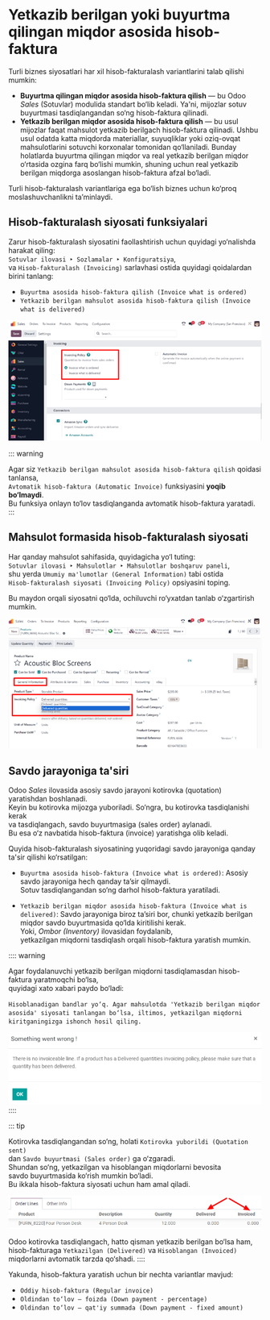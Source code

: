 # Yetkazib berilgan yoki buyurtma qilingan miqdor asosida hisob-faktura

Turli biznes siyosatlari har xil hisob-fakturalash variantlarini talab qilishi mumkin:

- **Buyurtma qilingan miqdor asosida hisob-faktura qilish** — bu Odoo *Sales* (Sotuvlar) modulida standart bo‘lib
  keladi. Ya'ni, mijozlar sotuv buyurtmasi tasdiqlangandan so‘ng hisob-faktura qilinadi.
- **Yetkazib berilgan miqdor asosida hisob-faktura qilish** — bu usul mijozlar faqat mahsulot yetkazib berilgach
  hisob-faktura qilinadi. Ushbu usul odatda katta miqdorda materiallar, suyuqliklar yoki oziq-ovqat mahsulotlarini
  sotuvchi korxonalar tomonidan qo‘llaniladi. Bunday holatlarda buyurtma qilingan miqdor va real yetkazib berilgan
  miqdor o‘rtasida ozgina farq bo‘lishi mumkin, shuning uchun real yetkazib berilgan miqdorga asoslangan hisob-faktura
  afzal bo‘ladi.

Turli hisob-fakturalash variantlariga ega bo‘lish biznes uchun ko‘proq moslashuvchanlikni ta’minlaydi.

## Hisob-fakturalash siyosati funksiyalari

Zarur hisob-fakturalash siyosatini faollashtirish uchun quyidagi yo‘nalishda harakat qiling:  
`Sotuvlar ilovasi ‣ Sozlamalar ‣ Konfiguratsiya`,  
va `Hisob-fakturalash (Invoicing)` sarlavhasi ostida quyidagi qoidalardan birini tanlang:

- `Buyurtma asosida hisob-faktura qilish (Invoice what is ordered)`
- `Yetkazib berilgan mahsulot asosida hisob-faktura qilish (Invoice what is delivered)`

![Odoo Sales’da hisob-faktura siyosatini tanlash.](invoicing_policy/invoicing-policy-setting.png)

::: warning

Agar siz `Yetkazib berilgan mahsulot asosida hisob-faktura qilish` qoidasi tanlansa,  
`Avtomatik hisob-faktura (Automatic Invoice)` funksiyasini **yoqib bo‘lmaydi**.  
Bu funksiya onlayn to‘lov tasdiqlanganda avtomatik hisob-faktura yaratadi.
:::

## Mahsulot formasida hisob-fakturalash siyosati

Har qanday mahsulot sahifasida, quyidagicha yo‘l tuting:  
`Sotuvlar ilovasi ‣ Mahsulotlar ‣ Mahsulotlar boshqaruv paneli`,  
shu yerda `Umumiy ma'lumotlar (General Information)` tabi ostida  
`Hisob-fakturalash siyosati (Invoicing Policy)` opsiyasini toping.

Bu maydon orqali siyosatni qo‘lda, ochiluvchi ro‘yxatdan tanlab o‘zgartirish mumkin.

![Odoo Sales’da mahsulot formasida hisob-faktura siyosatini o‘zgartirish.](invoicing_policy/invoicing-policy-general-info-tab.png)

## Savdo jarayoniga ta'siri

Odoo *Sales* ilovasida asosiy savdo jarayoni kotirovka (quotation) yaratishdan boshlanadi.  
Keyin bu kotirovka mijozga yuboriladi. So‘ngra, bu kotirovka tasdiqlanishi kerak  
va tasdiqlangach, savdo buyurtmasiga (sales order) aylanadi.  
Bu esa o‘z navbatida hisob-faktura (invoice) yaratishga olib keladi.

Quyida hisob-fakturalash siyosatining yuqoridagi savdo jarayoniga qanday ta'sir qilishi ko‘rsatilgan:

- `Buyurtma asosida hisob-faktura (Invoice what is ordered)`:
  Asosiy savdo jarayoniga hech qanday ta’sir qilmaydi.  
  Sotuv tasdiqlangandan so‘ng darhol hisob-faktura yaratiladi.

- `Yetkazib berilgan miqdor asosida hisob-faktura (Invoice what is delivered)`:
  Savdo jarayoniga biroz ta’siri bor, chunki yetkazib berilgan miqdor
  savdo buyurtmasida qo‘lda kiritilishi kerak.  
  Yoki, *Ombor (Inventory)* ilovasidan foydalanib,  
  yetkazilgan miqdorni tasdiqlash orqali hisob-faktura yaratish mumkin.

:::: warning

Agar foydalanuvchi yetkazib berilgan miqdorni tasdiqlamasdan hisob-faktura yaratmoqchi bo‘lsa,  
quyidagi xato xabari paydo bo‘ladi:

`Hisoblanadigan bandlar yo‘q. Agar mahsulotda 'Yetkazib berilgan miqdor asosida' siyosati tanlangan bo‘lsa, iltimos, yetkazilgan miqdorni kiritganingizga ishonch hosil qiling.`

![Agar "Yetkazib berilgan miqdor asosida" siyosati tanlansa, miqdor kiritilishi kerak.](invoicing_policy/invoicing-policy-error-message.png)
::::

::: tip

Kotirovka tasdiqlangandan so‘ng, holati `Kotirovka yuborildi (Quotation sent)`  
dan `Savdo buyurtmasi (Sales order)` ga o‘zgaradi.  
Shundan so‘ng, yetkazilgan va hisoblangan miqdorlarni bevosita  
savdo buyurtmasida ko‘rish mumkin bo‘ladi.  
Bu ikkala hisob-faktura siyosati uchun ham amal qiladi.

![Odoo Sales’da yetkazilgan va hisoblangan miqdorlarni qanday ko‘rish mumkin.](invoicing_policy/invoicing-policy-order-lines.png)

Odoo kotirovka tasdiqlangach, hatto qisman yetkazib berilgan bo‘lsa ham,  
hisob-fakturaga `Yetkazilgan (Delivered)` va `Hisoblangan (Invoiced)` miqdorlarni avtomatik tarzda qo‘shadi.
::::

Yakunda, hisob-faktura yaratish uchun bir nechta variantlar mavjud:

- `Oddiy hisob-faktura (Regular invoice)`
- `Oldindan to‘lov — foizda (Down payment - percentage)`
- `Oldindan to‘lov — qat'iy summada (Down payment - fixed amount)`
